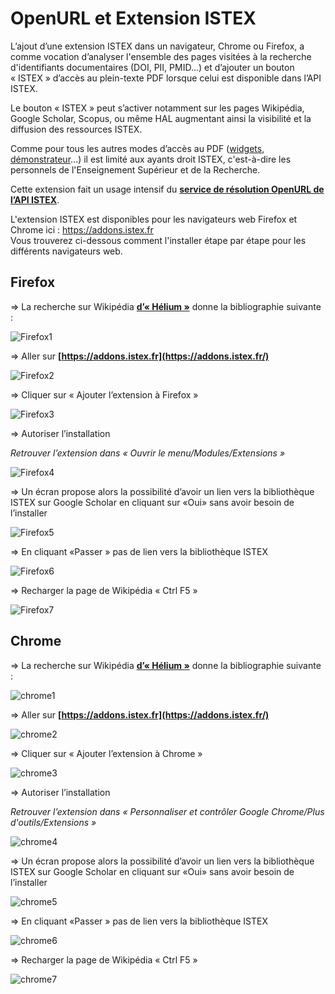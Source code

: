 
# OpenURL et Extension ISTEX

L’ajout d’une extension ISTEX dans un navigateur, Chrome ou Firefox, a comme vocation d’analyser l'ensemble des pages visitées à la recherche d'identifiants documentaires (DOI, PII, PMID...) et d’ajouter un bouton « ISTEX » d’accès au plein-texte PDF lorsque celui est disponible dans l’API ISTEX.

Le bouton « ISTEX » peut s’activer notamment sur les pages Wikipédia, Google Scholar, Scopus, ou même HAL augmentant ainsi la visibilité et la diffusion des ressources ISTEX.

Comme pour tous les autres modes d’accès au PDF ([widgets](https://widgets.istex.fr), [démonstrateur](http://demo.istex.fr)…) il est limité aux ayants droit ISTEX, c'est-à-dire les personnels de l'Enseignement Supérieur et de la Recherche.

Cette extension fait un usage intensif du **[service de résolution OpenURL de l’API ISTEX](https://api.istex.fr/documentation/openurl/)**.

L'extension ISTEX est disponibles pour les navigateurs web Firefox et Chrome ici : https://addons.istex.fr  
Vous trouverez ci-dessous comment l'installer étape par étape pour les différents navigateurs web.

## Firefox ##



=> La recherche sur Wikipédia  **[d’« Hélium »]( https://fr.wikipedia.org/wiki/Hélium)** donne la bibliographie suivante :

![Firefox1](img/Firefox1.PNG)

=> Aller sur **[https://addons.istex.fr](https://addons.istex.fr/)**

![Firefox2](img/Firefox2.PNG)

=> Cliquer sur « Ajouter l’extension à Firefox »

![Firefox3](img/Firefox3.PNG)

=> Autoriser l’installation

_Retrouver l’extension dans « Ouvrir le menu/Modules/Extensions »_

![Firefox4](img/Firefox4.PNG)

=> Un écran propose alors la possibilité d’avoir un lien vers la bibliothèque ISTEX sur Google Scholar en cliquant sur «Oui» sans avoir besoin de l’installer

 ![Firefox5](img/Firefox5.PNG)

=> En cliquant «Passer » pas de lien vers la bibliothèque ISTEX

 ![Firefox6](img/Firefox6.PNG)

=> Recharger la page de Wikipédia « Ctrl F5 »

![Firefox7](img/Firefox7.PNG)



## Chrome ##



=> La recherche sur Wikipédia  **[d’« Hélium »]( https://fr.wikipedia.org/wiki/Hélium)** donne la bibliographie suivante :

![chrome1](img/chrome1.PNG)

=> Aller sur **[https://addons.istex.fr](https://addons.istex.fr/)**

![chrome2](img/chrome2.PNG)


=> Cliquer sur « Ajouter l’extension à Chrome »

![chrome3](img/chrome3.PNG)

=> Autoriser l’installation

_Retrouver l’extension dans « Personnaliser et contrôler Google Chrome/Plus d'outils/Extensions »_

![chrome4](img/chrome4.PNG)

=> Un écran propose alors la possibilité d’avoir un lien vers la bibliothèque ISTEX sur Google Scholar en cliquant sur «Oui» sans avoir besoin de l’installer

![chrome5](img/chrome5.PNG)

=> En cliquant «Passer » pas de lien vers la bibliothèque ISTEX

![chrome6](img/chrome6.PNG)

=> Recharger la page de Wikipédia « Ctrl F5 »

![chrome7](img/chrome7.PNG)



